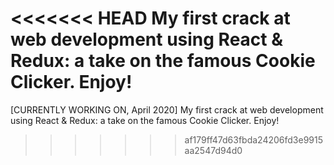 <<<<<<< HEAD
My first crack at web development using React & Redux: a take on the famous Cookie Clicker. Enjoy!
=======
[CURRENTLY WORKING ON, April 2020] My first crack at web development using React & Redux: a take on the famous Cookie Clicker. Enjoy!
>>>>>>> af179ff47d63fbda24206fd3e9915aa2547d94d0
